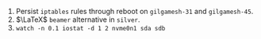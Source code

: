 1. Persist `iptables` rules through reboot on `gilgamesh-31` and `gilgamesh-45`.
2. $\LaTeX$ `beamer` alternative in `silver`.
3. `watch -n 0.1 iostat -d 1 2 nvme0n1 sda sdb`
